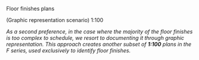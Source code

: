 <span class="transform-to-uppercase">Floor finishes plans</span>

<span class="highlight-red"><span class="transform-to-uppercase">(Graphic representation scenario)</span> 1:100</span>

_As a second preference, in the case where the majority of the floor finishes is too complex to schedule, we resort to documenting it through graphic representation._
_This approach creates another subset of **1:100** plans in the F series, used exclusively to identify floor finishes._
